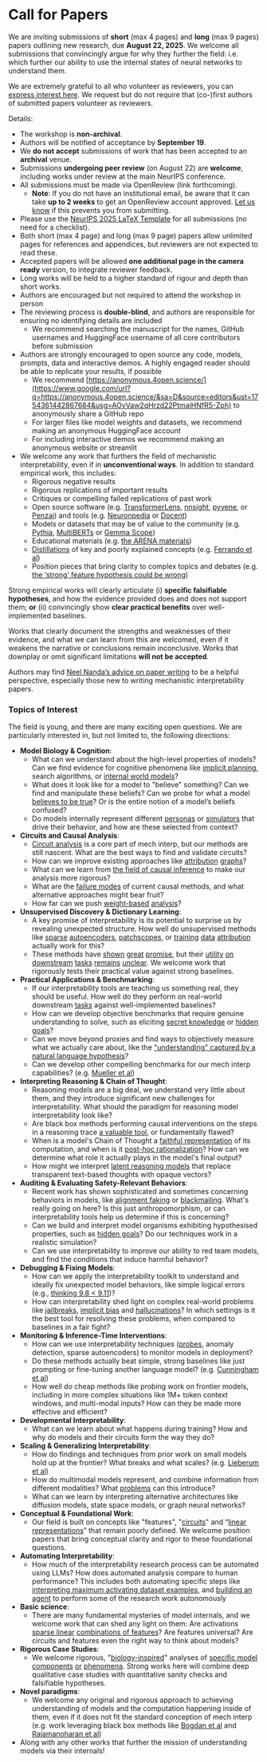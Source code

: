 # Call for Papers
We are inviting submissions of **short** (max 4 pages) and **long** (max 9 pages) papers outlining new research, due **August 22, 2025**. We welcome all submissions that convincingly argue for why they further the field: i.e. which further our ability to use the internal states of neural networks to understand them. 

We are extremely grateful to all who volunteer as reviewers, you can [express interest here](https://www.google.com/url?q=https://docs.google.com/forms/d/e/1FAIpQLSdiw1SJllzoTz_nqzDTzTOGb9DV3W_truQyh-WvYj_QGIi7Mg/viewform?usp%3Ddialog&sa=D&source=editors&ust=1754361442864210&usg=AOvVaw1pJkHB3_GUmaNxF0rttGTg). We request but do not require that (co-)first authors of submitted papers volunteer as reviewers. 

Details: 
* The workshop is **non-archival**.
* Authors will be notified of acceptance by **September 19**.
* We **do not accept** submissions of work that has been accepted to an **archival** venue.
* Submissions **undergoing peer review** (on August 22) are **welcome**, including works under review at the main NeurIPS conference.
* All submissions must be made via OpenReview (link forthcoming).
  * **Note**: If you do not have an institutional email, be aware that it can take **up to 2 weeks** to get an OpenReview account approved. [Let us know](mailto:neurips2025@mechinterpworkshop.com) if this prevents you from submitting.
* Please use the [NeurIPS 2025 LaTeX Template](https://www.google.com/url?q=https://media.neurips.cc/Conferences/NeurIPS2025/Styles.zip&sa=D&source=editors&ust=1754361442866155&usg=AOvVaw1rjSxDDJqvgL3MYTDdYtRj) for all submissions (no need for a checklist).
* Both short (max 4 page) and long (max 9 page) papers allow unlimited pages for references and appendices, but reviewers are not expected to read these.
* Accepted papers will be allowed **one additional page in the camera ready** version, to integrate reviewer feedback.
* Long works will be held to a higher standard of rigour and depth than short works.
* Authors are encouraged but not required to attend the workshop in person
* The reviewing process is **double-blind**, and authors are responsible for ensuring no identifying details are included
  * We recommend searching the manuscript for the names, GitHub usernames and HuggingFace username of all core contributors before submission
* Authors are strongly encouraged to open source any code, models, prompts, data and interactive demos. A highly engaged reader should be able to replicate your results, if possible
  * We recommend [https://anonymous.4open.science/](https://www.google.com/url?q=https://anonymous.4open.science/&sa=D&source=editors&ust=1754361442867684&usg=AOvVaw2qHrzd22PtmaiHNfR5-Zph) to anonymously share a GitHub repo
  * For larger files like model weights and datasets, we recommend making an anonymous HuggingFace account
  * For including interactive demos we recommend making an anonymous website or streamlit
* We welcome any work that furthers the field of mechanistic interpretability, even if in **unconventional ways**. In addition to standard empirical work, this includes:
  * Rigorous negative results
  * Rigorous replications of important results
  * Critiques or compelling failed replications of past work
  * Open source software (e.g. [TransformerLens](https://www.google.com/url?q=https://github.com/neelnanda-io/TransformerLens&sa=D&source=editors&ust=1754361442868662&usg=AOvVaw1syIBMyfIdvI7IvtkLXPFj), [nnsight](https://www.google.com/url?q=https://github.com/ndif-team/nnsight&sa=D&source=editors&ust=1754361442868774&usg=AOvVaw2GLF493CRLfBmea-ktCFn4), [pyvene](https://www.google.com/url?q=https://github.com/stanfordnlp/pyvene/tree/main/pyvene/models/mlp&sa=D&source=editors&ust=1754361442868873&usg=AOvVaw3uj6kgxhSW1BLiUUHmw-4o), or [Penzai](https://www.google.com/url?q=https://github.com/google-deepmind/penzai&sa=D&source=editors&ust=1754361442868965&usg=AOvVaw0vDxmmgGI7qjONpkwLOzVb)) and tools (e.g. [Neuronpedia](https://www.google.com/url?q=http://neuronpedia.org&sa=D&source=editors&ust=1754361442869070&usg=AOvVaw1vCxIkelBYMDeJKy2-N8Y8) or [Docent](https://www.google.com/url?q=https://transluce.org/introducing-docent&sa=D&source=editors&ust=1754361442869159&usg=AOvVaw3Xk_8pvPyxX8ntPQawYqxu))
  * Models or datasets that may be of value to the community (e.g. [Pythia](https://www.google.com/url?q=https://arxiv.org/abs/2304.01373&sa=D&source=editors&ust=1754361442869380&usg=AOvVaw1mwDpLrHrTbx_iNtuAFhry), [MultiBERTs](https://www.google.com/url?q=https://arxiv.org/abs/2106.16163&sa=D&source=editors&ust=1754361442869459&usg=AOvVaw1A440wrPjoOb6bbhIP0kcT) or [Gemma Scope](https://www.google.com/url?q=https://arxiv.org/abs/2408.05147&sa=D&source=editors&ust=1754361442869533&usg=AOvVaw1TO4iXChEdcgLeToldbXJx))
  * Educational materials (e.g. [the ARENA materials](https://www.google.com/url?q=https://arena3-chapter1-transformer-interp.streamlit.app/&sa=D&source=editors&ust=1754361442869719&usg=AOvVaw08tjKcfQRZqdOYQkXdVA3t))
  * [Distillations](https://www.google.com/url?q=https://distill.pub/2017/research-debt/&sa=D&source=editors&ust=1754361442869835&usg=AOvVaw2iEIyCgK1SzZAtrpimiMxv) of key and poorly explained concepts (e.g. [Ferrando et al](https://www.google.com/url?q=https://arxiv.org/abs/2405.00208&sa=D&source=editors&ust=1754361442870014&usg=AOvVaw26N1KszaaHCTyrhlVQ4_i4))
  * Position pieces that bring clarity to complex topics and debates (e.g. [the ‘strong’ feature hypothesis could be wrong](https://www.google.com/url?q=https://www.alignmentforum.org/posts/tojtPCCRpKLSHBdpn/the-strong-feature-hypothesis-could-be-wrong&sa=D&source=editors&ust=1754361442870305&usg=AOvVaw1-tub2P_9axw6LlLPnzqe3))

Strong empirical works will clearly articulate (i) **specific falsifiable hypotheses**, and how the evidence provided does and does not support them; **or** (ii) convincingly show **clear practical benefits** over well-implemented baselines. 

Works that clearly document the strengths and weaknesses of their evidence, and what we can learn from this are welcomed, even if it weakens the narrative or conclusions remain inconclusive. Works that downplay or omit significant limitations **will not be accepted**. 

Authors may find [Neel Nanda’s advice on paper writing](https://www.google.com/url?q=https://www.alignmentforum.org/posts/eJGptPbbFPZGLpjsp/highly-opinionated-advice-on-how-to-write-ml-papers&sa=D&source=editors&ust=1754361442871304&usg=AOvVaw1VOdJSCyPtIoUk61Tb1U2f) to be a helpful perspective, especially those new to writing mechanistic interpretability papers. 
### Topics of Interest
The field is young, and there are many exciting open questions. We are particularly interested in, but not limited to, the following directions: 
* **Model Biology & Cognition**:
  * What can we understand about the high-level properties of models? Can we find evidence for cognitive phenomena like [implicit planning](https://www.google.com/url?q=https://transformer-circuits.pub/2025/attribution-graphs/biology.html%23dives-poems&sa=D&source=editors&ust=1754361442872144&usg=AOvVaw2EvcmhrnvHlUtGZEm95Ei7), search algorithms, or [internal world models](https://www.google.com/url?q=https://arxiv.org/abs/2210.13382&sa=D&source=editors&ust=1754361442872271&usg=AOvVaw3LoBymuTWOIS8r20EQEUZ9)?
  * What does it look like for a model to "believe" something? Can we find and manipulate these beliefs? Can we probe for what a model [believes to be true](https://www.google.com/url?q=https://arxiv.org/abs/2310.06824&sa=D&source=editors&ust=1754361442872532&usg=AOvVaw0Aen76hhLU720I4Ifzq3Pq)? Or is the entire notion of a model’s beliefs confused?
  * Do models internally represent different [personas](https://www.google.com/url?q=https://arxiv.org/abs/2406.12094&sa=D&source=editors&ust=1754361442872837&usg=AOvVaw0fR-uZEwgJ9SfIw4cLdGq4) or [simulators](https://www.google.com/url?q=https://www.nature.com/articles/s41586-023-06647-8&sa=D&source=editors&ust=1754361442872939&usg=AOvVaw05EehtUgVa2_jUnSOJBApu) that drive their behavior, and how are these selected from context?
* **Circuits and Causal Analysis**:
  * [Circuit analysis](https://www.google.com/url?q=https://distill.pub/2020/circuits/zoom-in/&sa=D&source=editors&ust=1754361442873209&usg=AOvVaw0hAqgEsCHZVL5YFBz_j_Fc) is a core part of mech interp, but our methods are still nascent. What are the best ways to find and validate circuits?
  * How can we improve existing approaches like [attribution](https://www.google.com/url?q=https://arxiv.org/abs/2406.11944&sa=D&source=editors&ust=1754361442873508&usg=AOvVaw0LtiyO7eqSsfgeu5t_L4ve) [graphs](https://www.google.com/url?q=https://transformer-circuits.pub/2025/attribution-graphs/methods.html&sa=D&source=editors&ust=1754361442873619&usg=AOvVaw3P9OJIkcpHOm2uZ1gsulxs)?
  * What can we learn from [the field of causal inference](https://www.google.com/url?q=https://arxiv.org/abs/2407.04690&sa=D&source=editors&ust=1754361442873800&usg=AOvVaw2Js8CI768dTEz7Q_E12wQk) to make our analysis more rigorous?
  * What are the [failure modes](https://www.google.com/url?q=https://arxiv.org/abs/2307.15771&sa=D&source=editors&ust=1754361442873966&usg=AOvVaw0jlKDc2TlrRo7KxpMAQAAP) of current causal methods, and what alternative approaches might bear fruit?
  * How far can we push [weight-based](https://www.google.com/url?q=https://arxiv.org/abs/2301.05217&sa=D&source=editors&ust=1754361442874164&usg=AOvVaw1hYlmhaoc0oXZfDUYCffAV) [analysis](https://www.google.com/url?q=https://arxiv.org/abs/2410.08417&sa=D&source=editors&ust=1754361442874268&usg=AOvVaw0Eg3XH5gKKAUMPTZEOlDrr)?
* **Unsupervised Discovery & Dictionary Learning**:
  * A key promise of interpretability is its potential to surprise us by revealing unexpected structure. How well do unsupervised methods like [sparse](https://www.google.com/url?q=https://arxiv.org/abs/2103.15949&sa=D&source=editors&ust=1754361442874657&usg=AOvVaw3q_CTVLC_bU_RpBS9Miayu) [autoencoders](https://www.google.com/url?q=https://transformer-circuits.pub/2023/monosemantic-features&sa=D&source=editors&ust=1754361442874753&usg=AOvVaw34juzODKy1CN_Fmi6WjF2h), [patch](https://www.google.com/url?q=https://arxiv.org/abs/2401.06102&sa=D&source=editors&ust=1754361442874820&usg=AOvVaw0qEVTFOJySBDbaBhAEd73c)[scopes](https://www.google.com/url?q=https://arxiv.org/abs/2403.10949v2&sa=D&source=editors&ust=1754361442874873&usg=AOvVaw09BfOPhJey8PVl1qT5TRYt), or [training](https://www.google.com/url?q=https://proceedings.mlr.press/v70/koh17a?ref%3Dhttps://githubhelp.com&sa=D&source=editors&ust=1754361442874963&usg=AOvVaw2oJVwQRK4F5yI7MZg2GZOx) [data](https://www.google.com/url?q=https://arxiv.org/abs/2308.03296&sa=D&source=editors&ust=1754361442875066&usg=AOvVaw3hLIVae3loyzjATIdGzjp6) [attribution](https://www.google.com/url?q=https://arxiv.org/abs/2205.11482&sa=D&source=editors&ust=1754361442875157&usg=AOvVaw1f8ThV8geCUuFt5XpAuHmd) actually work for this?
  * These methods have [shown](https://www.google.com/url?q=https://transformer-circuits.pub/2024/scaling-monosemanticity/index.html&sa=D&source=editors&ust=1754361442875356&usg=AOvVaw0hFqkuTW-TZf5StjXyc6HJ) [great](https://www.google.com/url?q=https://transformer-circuits.pub/2025/attribution-graphs/biology.html&sa=D&source=editors&ust=1754361442875445&usg=AOvVaw3e6MQDh9zKQjERfRIUcySh) [promise](https://www.google.com/url?q=https://arxiv.org/abs/2503.10965&sa=D&source=editors&ust=1754361442875513&usg=AOvVaw2TjsUwxA-9_c3aGUJSo1HW), but their [utility](https://www.google.com/url?q=https://arxiv.org/abs/2502.16681&sa=D&source=editors&ust=1754361442875634&usg=AOvVaw1cjx31FrAJpGuEE2NYLHf-) [on](https://www.google.com/url?q=https://www.tilderesearch.com/blog/sieve&sa=D&source=editors&ust=1754361442875736&usg=AOvVaw1HK1F9Rq48rwXgGPbExzBD) [downstream](https://www.google.com/url?q=https://arxiv.org/abs/2501.17148&sa=D&source=editors&ust=1754361442875808&usg=AOvVaw3sXyK3dU4KZSEzLWiLOFNe) [tasks](https://www.google.com/url?q=https://transformer-circuits.pub/2024/features-as-classifiers/index.html&sa=D&source=editors&ust=1754361442875896&usg=AOvVaw0R2DJzyAQxrTfmtuQIlgWL) [remains](https://www.google.com/url?q=https://arxiv.org/abs/2502.04382&sa=D&source=editors&ust=1754361442875961&usg=AOvVaw3zW5EnUnwe5tnlVaEdTTtX) [unclear](https://www.google.com/url?q=https://www.alignmentforum.org/posts/4uXCAJNuPKtKBsi28/negative-results-for-saes-on-downstream-tasks&sa=D&source=editors&ust=1754361442876102&usg=AOvVaw0B4HlPJrT6qJhgR6YS3ZFV). We welcome work that rigorously tests their practical value against strong baselines.
* **Practical Applications & Benchmarking**:
  * If our interpretability tools are teaching us something real, they should be useful. How well do they perform on real-world downstream [tasks](https://www.google.com/url?q=https://www.lesswrong.com/posts/wGRnzCFcowRCrpX4Y/downstream-applications-as-validation-of-interpretability&sa=D&source=editors&ust=1754361442876640&usg=AOvVaw1ivtssPQ3cc9bQ-xGlQSSD) against well-implemented baselines?
  * How can we develop objective benchmarks that require genuine understanding to solve, such as eliciting [secret knowledge](https://www.google.com/url?q=https://arxiv.org/abs/2505.14352&sa=D&source=editors&ust=1754361442876888&usg=AOvVaw2LLoMAFe6bOQ2yNXfBs850) or [hidden goals](https://www.google.com/url?q=https://arxiv.org/abs/2503.10965&sa=D&source=editors&ust=1754361442876967&usg=AOvVaw01DsjxIL5p36HT0X3-WBUa)?
  * Can we move beyond proxies and find ways to objectively measure what we actually care about, like the ["understanding" captured by a natural language hypothesis](https://www.google.com/url?q=https://arxiv.org/abs/2502.04382&sa=D&source=editors&ust=1754361442877216&usg=AOvVaw1FXDK4mw18QjPCjVhmNSVN)?
  * Can we develop other compelling benchmarks for our mech interp capabilities? (e.g. [Mueller et al](https://www.google.com/url?q=https://arxiv.org/abs/2504.13151&sa=D&source=editors&ust=1754361442877408&usg=AOvVaw03gycRdnT7tznFKTOtLshb))
* **Interpreting Reasoning & Chain of Thought**:
  * Reasoning models are a big deal, we understand very little about them, and they introduce significant new challenges for interpretability. What should the paradigm for reasoning model interpretability look like?
  * Are black box methods performing causal interventions on the steps in a reasoning trace [a valuable tool](https://www.google.com/url?q=https://arxiv.org/abs/2506.19143&sa=D&source=editors&ust=1754361442877959&usg=AOvVaw2a42eeWwBApg6txrpQk197), or fundamentally flawed?
  * When is a model's Chain of Thought a [faithful representation](https://www.google.com/url?q=https://arxiv.org/abs/2305.04388&sa=D&source=editors&ust=1754361442878135&usg=AOvVaw3AOMlg2Qpjhjw12If8wFWb) of its computation, and when is it [post-hoc rationalization](https://www.google.com/url?q=https://arxiv.org/abs/2503.08679&sa=D&source=editors&ust=1754361442878254&usg=AOvVaw0suyaug4ZMxsQ6b2KVJtTJ)? How can we determine what role it actually plays in the model's final output?
  * How might we interpret [latent reasoning models](https://www.google.com/url?q=https://arxiv.org/abs/2412.06769&sa=D&source=editors&ust=1754361442878472&usg=AOvVaw13u2mx-h4cvn70Xsp58Qy7) that replace transparent text-based thoughts with opaque vectors?
* **Auditing & Evaluating Safety-Relevant Behaviors**:
  * Recent work has shown sophisticated and sometimes concerning behaviors in models, like [alignment faking](https://www.google.com/url?q=https://arxiv.org/abs/2412.14093&sa=D&source=editors&ust=1754361442878886&usg=AOvVaw3JVVA3mjdL87rOfAT5IO31) or [blackmailing](https://www.google.com/url?q=https://www.anthropic.com/research/agentic-misalignment&sa=D&source=editors&ust=1754361442878981&usg=AOvVaw3-LSUjfILJPyVJ2sy3tbVF). What's really going on here? Is this just anthropomorphism, or can interpretability tools help us determine if this is concerning?
  * Can we build and interpret model organisms exhibiting hypothesised properties, such as [hidden goals](https://www.google.com/url?q=https://arxiv.org/abs/2503.10965&sa=D&source=editors&ust=1754361442879355&usg=AOvVaw0ra8_Ky2EViaXg_-y9eap9)? Do our techniques work in a realistic simulation?
  * Can we use interpretability to improve our ability to red team models, and find the conditions that induce harmful behavior?
* **Debugging & Fixing Models**:
  * How can we apply the interpretability toolkit to understand and ideally fix unexpected model behaviors, like simple logical errors (e.g., [thinking 9.8 < 9.11](https://www.google.com/url?q=https://transluce.org/observability-interface&sa=D&source=editors&ust=1754361442880208&usg=AOvVaw3TT3qF8wKBxB97oWja3DAC))?
  * How can interpretability shed light on complex real-world problems like [jailbreaks](https://www.google.com/url?q=https://transformer-circuits.pub/2025/attribution-graphs/biology.html%23dives-jailbreak&sa=D&source=editors&ust=1754361442880657&usg=AOvVaw18mkFfsTV1d1W8B326hJSL), [implicit bias](https://www.google.com/url?q=https://arxiv.org/abs/2506.10922&sa=D&source=editors&ust=1754361442880803&usg=AOvVaw193bxumrRf7Em4WCOhTTh0) and [hallucinations](https://www.google.com/url?q=https://arxiv.org/abs/2411.14257&sa=D&source=editors&ust=1754361442880936&usg=AOvVaw1efTSdlNsGAPiWoMJYjDJs)? In which settings is it the best tool for resolving these problems, when compared to baselines in a fair fight?
* **Monitoring & Inference-Time Interventions**:
  * How can we use interpretability techniques ([probes](https://www.google.com/url?q=https://arxiv.org/abs/2102.12452&sa=D&source=editors&ust=1754361442881541&usg=AOvVaw3VUV1CLvu288o0JC-XRT16), anomaly detection, sparse autoencoders) to monitor models in deployment?
  * Do these methods actually beat simple, strong baselines like just prompting or fine-tuning another language model? (e.g. [Cunningham et al](https://www.google.com/url?q=https://alignment.anthropic.com/2025/cheap-monitors/&sa=D&source=editors&ust=1754361442882065&usg=AOvVaw3bj1ZmGXVRMw83kUyD0LJA))
  * How well do cheap methods like probing work on frontier models, including in more complex situations like 1M+ token context windows, and multi-modal inputs? How can they be made more effective and efficient?
* **Developmental Interpretability**:
  * What can we learn about what happens during training? How and why do models and their circuits form the way they do?
* **Scaling & Generalizing Interpretability**:
  * How do findings and techniques from prior work on small models hold up at the frontier? What breaks and what scales? (e.g. [Lieberum et al](https://www.google.com/url?q=https://arxiv.org/abs/2307.09458&sa=D&source=editors&ust=1754361442882937&usg=AOvVaw3t3A86JdLebJiP45D3yrq3))
  * How do multimodal models represent, and combine information from different modalities? What [problems](https://www.google.com/url?q=https://openreview.net/pdf?id%3DVUhRdZp8ke&sa=D&source=editors&ust=1754361442883166&usg=AOvVaw037wlBhIaWzeNnCaZ6W1Li) can this introduce?
  * What can we learn by interpreting alternative architectures like diffusion models, state space models, or graph neural networks?
* **Conceptual & Foundational Work**:
  * Our field is built on concepts like "features", "[circuits](https://www.google.com/url?q=https://distill.pub/2020/circuits/zoom-in/&sa=D&source=editors&ust=1754361442883640&usg=AOvVaw0ZUmHaWYDSZdKr9QSrdsR6)" and “[linear representations](https://www.google.com/url?q=https://transformer-circuits.pub/2024/july-update/index.html%23linear-representations&sa=D&source=editors&ust=1754361442883763&usg=AOvVaw1R5zanvQFF1Vmrbbxsc8bE)” that remain poorly defined. We welcome position papers that bring conceptual clarity and rigor to these foundational questions.
* **Automating Interpretability**:
  * How much of the interpretability research process can be automated using LLMs? How does automated analysis compare to human performance? This includes both automating specific steps like [interpreting maximum activating dataset examples](https://www.google.com/url?q=https://openaipublic.blob.core.windows.net/neuron-explainer/paper/index.html&sa=D&source=editors&ust=1754361442884365&usg=AOvVaw3E9cLcuJdQCSstPNx8nJdl), and [building an agent](https://www.google.com/url?q=https://arxiv.org/abs/2404.14394&sa=D&source=editors&ust=1754361442884453&usg=AOvVaw3QW3_Y0y1Lb-JvJw2jL4FU) to perform some of the research work autonomously
* **Basic science**:
  * There are many fundamental mysteries of model internals, and we welcome work that can shed any light on them: Are activations [sparse linear](https://www.google.com/url?q=https://arxiv.org/abs/1601.03764&sa=D&source=editors&ust=1754361442884857&usg=AOvVaw21mynMIcNrKAL5bEsP33qL) [combinations of features](https://www.google.com/url?q=https://transformer-circuits.pub/2022/toy_model/index.html&sa=D&source=editors&ust=1754361442884963&usg=AOvVaw1OY1lzsnvRrLw7yYMDBKGp)? Are features universal? Are circuits and features even the right way to think about models?
* **Rigorous Case Studies**:
  * We welcome rigorous, "[biology-inspired](https://www.google.com/url?q=https://distill.pub/2020/circuits/curve-circuits/&sa=D&source=editors&ust=1754361442885321&usg=AOvVaw2qXYyDgLq2-DeHp8IAb5Ia)" analyses of [specific model](https://www.google.com/url?q=https://arxiv.org/abs/2310.04625&sa=D&source=editors&ust=1754361442885414&usg=AOvVaw2vFVOHCmMvmVYTt9R6eaAy) [components](https://www.google.com/url?q=https://transformer-circuits.pub/2024/scaling-monosemanticity/index.html&sa=D&source=editors&ust=1754361442885527&usg=AOvVaw1oAHdFQ605ai-NMcJVuXbS) [or](https://www.google.com/url?q=https://arxiv.org/abs/2305.01610&sa=D&source=editors&ust=1754361442885601&usg=AOvVaw2X8Ejann669HkBAO5CPu_g) [phenomena](https://www.google.com/url?q=https://arxiv.org/abs/2306.09346&sa=D&source=editors&ust=1754361442885675&usg=AOvVaw3HpDzML8MnIJ4O8bPFlqGr). Strong works here will combine deep qualitative case studies with quantitative sanity checks and falsifiable hypotheses.
* **Novel paradigms**:
  * We welcome any original and rigorous approach to achieving understanding of models and the computation happening inside of them, even if it does not fit the standard conception of mech interp (e.g. work leveraging black box methods like [Bogdan et al](https://www.google.com/url?q=https://arxiv.org/abs/2506.19143&sa=D&source=editors&ust=1754361442886181&usg=AOvVaw29VnTcTK5cdwxzCpGNvdyI) and [Rajamanoharan et al](https://www.google.com/url?q=https://www.alignmentforum.org/posts/wnzkjSmrgWZaBa2aC/self-preservation-or-instruction-ambiguity-examining-the&sa=D&source=editors&ust=1754361442886333&usg=AOvVaw2uzkQ-8RpqgQNumJuWS6ze))
* Along with any other works that further the mission of understanding models via their internals!